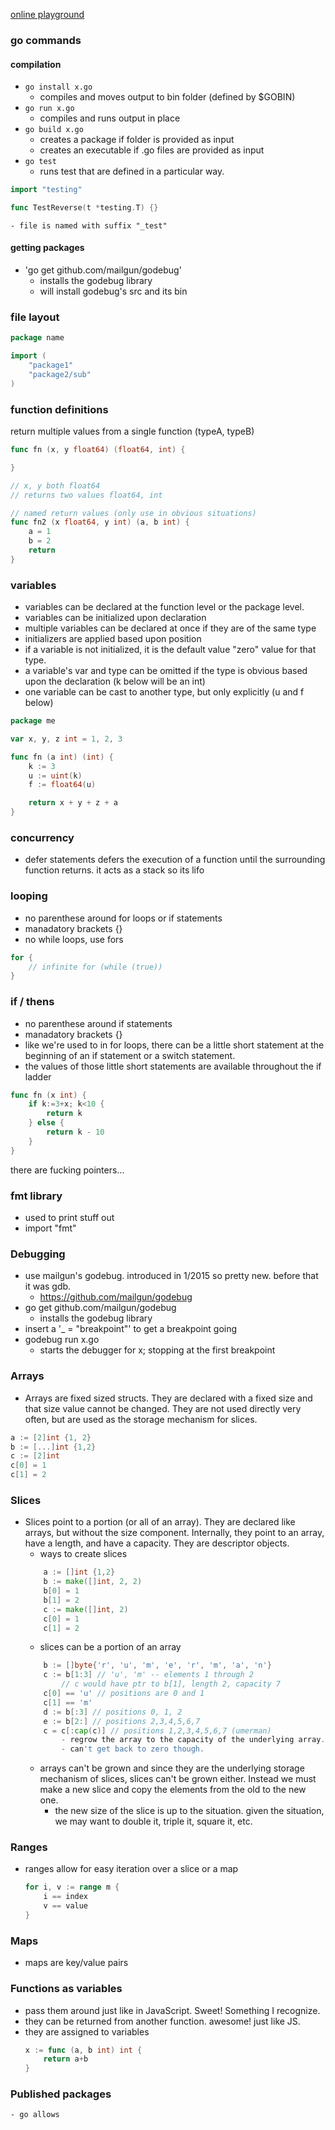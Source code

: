 [online playground](http://play.golang.org/)

### go commands
#### compilation
- `go install x.go`
	- compiles and moves output to bin folder (defined by $GOBIN)
- `go run x.go`
	- compiles and runs output in place
- `go build x.go`
	- creates a package if folder is provided as input
	- creates an executable if .go files are provided as input
- `go test`
	- runs test that are defined in a particular way.
``` go
import "testing"

func TestReverse(t *testing.T) {}
```
	- file is named with suffix "_test"
#### getting packages
- 'go get github.com/mailgun/godebug'
	- installs the godebug library
	- will install godebug's src and its bin
	
### file layout
``` go
package name

import (
	"package1"
	"package2/sub"
)
```

### function definitions
return multiple values from a single function (typeA, typeB)
``` go
func fn (x, y float64) (float64, int) {

}

// x, y both float64
// returns two values float64, int

// named return values (only use in obvious situations)
func fn2 (x float64, y int) (a, b int) {
	a = 1
	b = 2
	return
}
```

### variables
- variables can be declared at the function level or the package level.
- variables can be initialized upon declaration
- multiple variables can be declared at once if they are of the same type
- initializers are applied based upon position
- if a variable is not initialized, it is the default value "zero" value for that type.
- a variable's var and type can be omitted if the type is obvious based upon the declaration (k below will be an int)
- one variable can be cast to another type, but only explicitly (u and f below)

``` go
package me

var x, y, z int = 1, 2, 3

func fn (a int) (int) {
	k := 3
	u := uint(k)
	f := float64(u)

	return x + y + z + a
}
```

### concurrency
- defer statements defers the execution of a function until the surrounding function returns. it acts as a stack so its lifo


### looping
- no parenthese around for loops or if statements
- manadatory brackets {}
- no while loops, use fors

``` go
for {
	// infinite for (while (true))
}
```

### if / thens
- no parenthese around if statements
- manadatory brackets {}
- like we're used to in for loops, there can be a little short statement at the beginning of an if statement or a switch statement. 
- the values of those little short statements are available throughout the if ladder

``` go
func fn (x int) {
	if k:=3+x; k<10 {
		return k
	} else {
		return k - 10
	}
}
```

there are fucking pointers...

### fmt library
* used to print stuff out
* import "fmt"


### Debugging
* use mailgun's godebug. introduced in 1/2015 so pretty new. before that it was gdb.
	- https://github.com/mailgun/godebug
* go get github.com/mailgun/godebug
	- installs the godebug library
* insert a '_ = "breakpoint"' to get a breakpoint going
* godebug run x.go
	- starts the debugger for x; stopping at the first breakpoint

### Arrays
* Arrays are fixed sized structs. They are declared with a fixed size and that size value cannot be changed. They are not used directly very often, but are used as the storage mechanism for slices.
``` go
a := [2]int {1, 2}
b := [...]int {1,2}
c := [2]int
c[0] = 1
c[1] = 2
```
### Slices
* Slices point to a portion (or all of an array). They are declared like arrays, but without the size component. Internally, they point to an array, have a length, and have a capacity. They are descriptor objects.
	- ways to create slices
	``` go
		a := []int {1,2}
		b := make([]int, 2, 2)
		b[0] = 1
		b[1] = 2
	 	c := make([]int, 2)
		c[0] = 1
		c[1] = 2		
	```
	- slices can be a portion of an array
	``` go
		b := []byte{'r', 'u', 'm', 'e', 'r', 'm', 'a', 'n'}
		c := b[1:3] // 'u', 'm' -- elements 1 through 2
			// c would have ptr to b[1], length 2, capacity 7 
		c[0] == 'u' // positions are 0 and 1
		c[1] == 'm'
		d := b[:3] // positions 0, 1, 2
		e := b[2:] // positions 2,3,4,5,6,7
		c = c[:cap(c)] // positions 1,2,3,4,5,6,7 (umerman)
			- regrow the array to the capacity of the underlying array.
			- can't get back to zero though. 
	```
	- arrays can't be grown and since they are the underlying storage mechanism of slices, slices can't be grown either. Instead we must make a new slice and copy the elements from the old to the new one.
		- the new size of the slice is up to the situation. given the situation, we may want to double it, triple it, square it, etc.

### Ranges
* ranges allow for easy iteration over a slice or a map
	``` go
	for i, v := range m {
		i == index
		v == value
	}
	```

### Maps
* maps are key/value pairs

### Functions as variables
- pass them around just like in JavaScript. Sweet! Something I recognize.
- they can be returned from another function. awesome! just like JS.
- they are assigned to variables
	``` go
	x := func (a, b int) int {
		return a+b
	}
	```

### Published packages
	- go allows 





